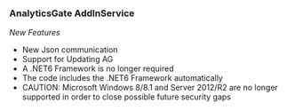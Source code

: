 ### AnalyticsGate AddInService

*New Features*
- New Json communication
- Support for Updating AG
- A .NET6 Framework is no longer required
- The code includes the .NET6 Framework automatically
- CAUTION: Microsoft Windows 8/8.1 and Server 2012/R2 are no longer supported in order to close possible future security gaps

